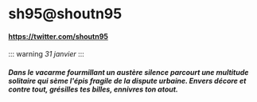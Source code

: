 # sh95@shoutn95
#### <a href="https://twitter.com/shoutn95">https://twitter.com/shoutn95</a>
::: warning
*31 janvier*
:::
##### Dans le vacarme fourmillant un austère silence parcourt une multitude solitaire qui sème l'épis fragile de la dispute urbaine. Envers décore et contre tout, grésilles tes billes, ennivres ton atout.

